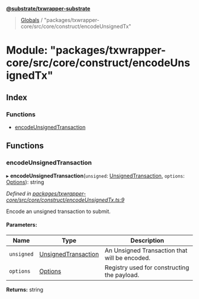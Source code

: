 **[@substrate/txwrapper-substrate](../README.md)**

> [Globals](../globals.md) / "packages/txwrapper-core/src/core/construct/encodeUnsignedTx"

# Module: "packages/txwrapper-core/src/core/construct/encodeUnsignedTx"

## Index

### Functions

* [encodeUnsignedTransaction](_packages_txwrapper_core_src_core_construct_encodeunsignedtx_.md#encodeunsignedtransaction)

## Functions

### encodeUnsignedTransaction

▸ **encodeUnsignedTransaction**(`unsigned`: [UnsignedTransaction](../interfaces/_packages_txwrapper_core_src_types_method_.unsignedtransaction.md), `options`: [Options](../interfaces/_packages_txwrapper_core_src_types_method_.options.md)): string

*Defined in [packages/txwrapper-core/src/core/construct/encodeUnsignedTx.ts:9](https://github.com/paritytech/txwrapper-core/blob/32a3349/packages/txwrapper-core/src/core/construct/encodeUnsignedTx.ts#L9)*

Encode an unsigned transaction to submit.

#### Parameters:

Name | Type | Description |
------ | ------ | ------ |
`unsigned` | [UnsignedTransaction](../interfaces/_packages_txwrapper_core_src_types_method_.unsignedtransaction.md) | An Unsigned Transaction that will be encoded. |
`options` | [Options](../interfaces/_packages_txwrapper_core_src_types_method_.options.md) | Registry used for constructing the payload.  |

**Returns:** string
